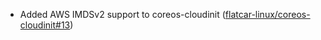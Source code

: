 - Added AWS IMDSv2 support to coreos-cloudinit ([flatcar-linux/coreos-cloudinit#13](https://github.com/flatcar-linux/coreos-cloudinit/pull/13))
